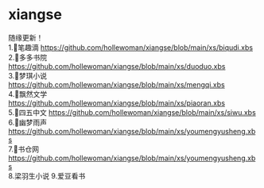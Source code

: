 # xiangse
随缘更新！</br>
1.🐠笔趣滴
https://github.com/hollewoman/xiangse/blob/main/xs/biqudi.xbs</br>
2.🐠多多书院
https://github.com/hollewoman/xiangse/blob/main/xs/duoduo.xbs</br>
3.🐠梦琪小说
https://github.com/hollewoman/xiangse/blob/main/xs/mengqi.xbs</br>
4.🐠飘然文学
https://github.com/hollewoman/xiangse/blob/main/xs/piaoran.xbs</br>
5.🐠四五中文
https://github.com/hollewoman/xiangse/blob/main/xs/siwu.xbs</br>
6.🐠幽梦雨声
https://github.com/hollewoman/xiangse/blob/main/xs/youmengyusheng.xbs</br>
7.🐠书仓网
https://github.com/hollewoman/xiangse/blob/main/xs/youmengyusheng.xbs</br>
8.梁羽生小说
9.爱豆看书
